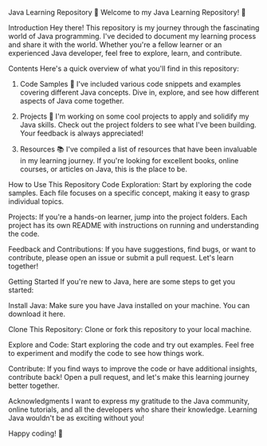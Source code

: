 Java Learning Repository 🚀
Welcome to my Java Learning Repository! 👋

Introduction
Hey there! This repository is my journey through the fascinating world of Java programming. I've decided to document my learning process and share it with the world. Whether you're a fellow learner or an experienced Java developer, feel free to explore, learn, and contribute.

Contents
Here's a quick overview of what you'll find in this repository:

1. Code Samples 📝
I've included various code snippets and examples covering different Java concepts. Dive in, explore, and see how different aspects of Java come together.

2. Projects 🚧
I'm working on some cool projects to apply and solidify my Java skills. Check out the project folders to see what I've been building. Your feedback is always appreciated!

3. Resources 📚
I've compiled a list of resources that have been invaluable in my learning journey. If you're looking for excellent books, online courses, or articles on Java, this is the place to be.

How to Use This Repository
Code Exploration: Start by exploring the code samples. Each file focuses on a specific concept, making it easy to grasp individual topics.

Projects: If you're a hands-on learner, jump into the project folders. Each project has its own README with instructions on running and understanding the code.

Feedback and Contributions: If you have suggestions, find bugs, or want to contribute, please open an issue or submit a pull request. Let's learn together!

Getting Started
If you're new to Java, here are some steps to get you started:

Install Java: Make sure you have Java installed on your machine. You can download it here.

Clone This Repository: Clone or fork this repository to your local machine.

Explore and Code: Start exploring the code and try out examples. Feel free to experiment and modify the code to see how things work.

Contribute: If you find ways to improve the code or have additional insights, contribute back! Open a pull request, and let's make this learning journey better together.

Acknowledgments
I want to express my gratitude to the Java community, online tutorials, and all the developers who share their knowledge. Learning Java wouldn't be as exciting without you!

Happy coding! 🚀
